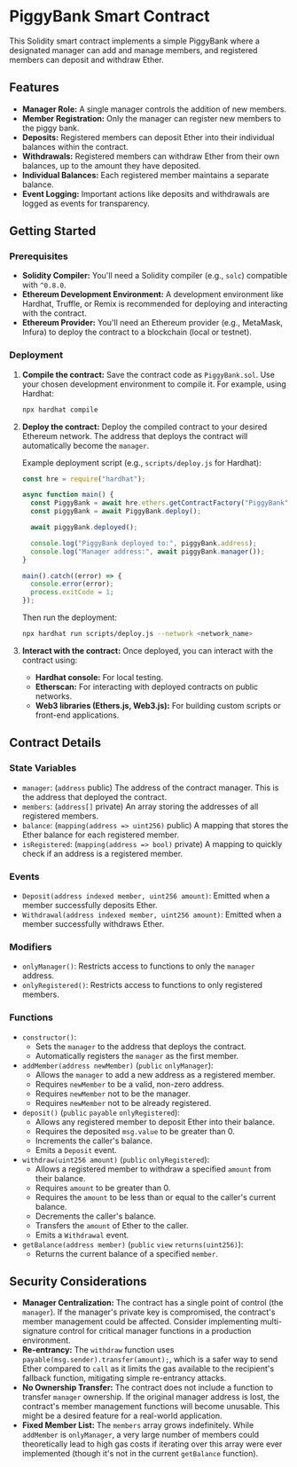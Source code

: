 # PiggyBank Smart Contract

This Solidity smart contract implements a simple PiggyBank where a designated manager can add and manage members, and registered members can deposit and withdraw Ether.

## Features

* **Manager Role:** A single manager controls the addition of new members.
* **Member Registration:** Only the manager can register new members to the piggy bank.
* **Deposits:** Registered members can deposit Ether into their individual balances within the contract.
* **Withdrawals:** Registered members can withdraw Ether from their own balances, up to the amount they have deposited.
* **Individual Balances:** Each registered member maintains a separate balance.
* **Event Logging:** Important actions like deposits and withdrawals are logged as events for transparency.

## Getting Started

### Prerequisites

* **Solidity Compiler:** You'll need a Solidity compiler (e.g., `solc`) compatible with `^0.8.0`.
* **Ethereum Development Environment:** A development environment like Hardhat, Truffle, or Remix is recommended for deploying and interacting with the contract.
* **Ethereum Provider:** You'll need an Ethereum provider (e.g., MetaMask, Infura) to deploy the contract to a blockchain (local or testnet).

### Deployment

1.  **Compile the contract:**
    Save the contract code as `PiggyBank.sol`. Use your chosen development environment to compile it. For example, using Hardhat:

    ```bash
    npx hardhat compile
    ```

2.  **Deploy the contract:**
    Deploy the compiled contract to your desired Ethereum network. The address that deploys the contract will automatically become the `manager`.

    Example deployment script (e.g., `scripts/deploy.js` for Hardhat):

    ```javascript
    const hre = require("hardhat");

    async function main() {
      const PiggyBank = await hre.ethers.getContractFactory("PiggyBank");
      const piggyBank = await PiggyBank.deploy();

      await piggyBank.deployed();

      console.log("PiggyBank deployed to:", piggyBank.address);
      console.log("Manager address:", await piggyBank.manager());
    }

    main().catch((error) => {
      console.error(error);
      process.exitCode = 1;
    });
    ```

    Then run the deployment:

    ```bash
    npx hardhat run scripts/deploy.js --network <network_name>
    ```

3.  **Interact with the contract:**
    Once deployed, you can interact with the contract using:
    * **Hardhat console:** For local testing.
    * **Etherscan:** For interacting with deployed contracts on public networks.
    * **Web3 libraries (Ethers.js, Web3.js):** For building custom scripts or front-end applications.

## Contract Details

### State Variables

* `manager`: (`address` public) The address of the contract manager. This is the address that deployed the contract.
* `members`: (`address[]` private) An array storing the addresses of all registered members.
* `balance`: (`mapping(address => uint256)` public) A mapping that stores the Ether balance for each registered member.
* `isRegistered`: (`mapping(address => bool)` private) A mapping to quickly check if an address is a registered member.

### Events

* `Deposit(address indexed member, uint256 amount)`: Emitted when a member successfully deposits Ether.
* `Withdrawal(address indexed member, uint256 amount)`: Emitted when a member successfully withdraws Ether.

### Modifiers

* `onlyManager()`: Restricts access to functions to only the `manager` address.
* `onlyRegistered()`: Restricts access to functions to only registered members.

### Functions

* `constructor()`:
    * Sets the `manager` to the address that deploys the contract.
    * Automatically registers the `manager` as the first member.
* `addMember(address newMember)` (`public` `onlyManager`):
    * Allows the `manager` to add a new address as a registered member.
    * Requires `newMember` to be a valid, non-zero address.
    * Requires `newMember` not to be the manager.
    * Requires `newMember` not to be already registered.
* `deposit()` (`public` `payable` `onlyRegistered`):
    * Allows any registered member to deposit Ether into their balance.
    * Requires the deposited `msg.value` to be greater than 0.
    * Increments the caller's balance.
    * Emits a `Deposit` event.
* `withdraw(uint256 amount)` (`public` `onlyRegistered`):
    * Allows a registered member to withdraw a specified `amount` from their balance.
    * Requires `amount` to be greater than 0.
    * Requires the `amount` to be less than or equal to the caller's current balance.
    * Decrements the caller's balance.
    * Transfers the `amount` of Ether to the caller.
    * Emits a `Withdrawal` event.
* `getBalance(address member)` (`public` `view` `returns(uint256)`):
    * Returns the current balance of a specified `member`.

## Security Considerations

* **Manager Centralization:** The contract has a single point of control (the `manager`). If the manager's private key is compromised, the contract's member management could be affected. Consider implementing multi-signature control for critical manager functions in a production environment.
* **Re-entrancy:** The `withdraw` function uses `payable(msg.sender).transfer(amount);`, which is a safer way to send Ether compared to `call` as it limits the gas available to the recipient's fallback function, mitigating simple re-entrancy attacks.
* **No Ownership Transfer:** The contract does not include a function to transfer `manager` ownership. If the original manager address is lost, the contract's member management functions will become unusable. This might be a desired feature for a real-world application.
* **Fixed Member List:** The `members` array grows indefinitely. While `addMember` is `onlyManager`, a very large number of members could theoretically lead to high gas costs if iterating over this array were ever implemented (though it's not in the current `getBalance` function).
